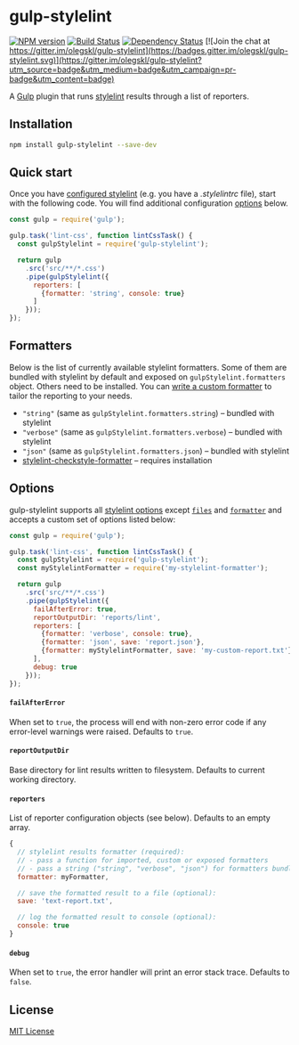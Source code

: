 # gulp-stylelint

[![NPM version](http://img.shields.io/npm/v/gulp-stylelint.svg)](https://www.npmjs.org/package/gulp-stylelint)
[![Build Status](https://travis-ci.org/olegskl/gulp-stylelint.svg?branch=master)](https://travis-ci.org/olegskl/gulp-stylelint)
[![Dependency Status](https://david-dm.org/olegskl/gulp-stylelint.svg)](https://david-dm.org/olegskl/gulp-stylelint)
[![Join the chat at https://gitter.im/olegskl/gulp-stylelint](https://badges.gitter.im/olegskl/gulp-stylelint.svg)](https://gitter.im/olegskl/gulp-stylelint?utm_source=badge&utm_medium=badge&utm_campaign=pr-badge&utm_content=badge)

A [Gulp](http://gulpjs.com/) plugin that runs [stylelint](https://github.com/stylelint/stylelint) results through a list of reporters.

## Installation

```bash
npm install gulp-stylelint --save-dev
```

## Quick start

Once you have [configured stylelint](http://stylelint.io/user-guide/configuration/) (e.g. you have a *.stylelintrc* file), start with the following code. You will find additional configuration [options](#options) below.

```js
const gulp = require('gulp');

gulp.task('lint-css', function lintCssTask() {
  const gulpStylelint = require('gulp-stylelint');

  return gulp
    .src('src/**/*.css')
    .pipe(gulpStylelint({
      reporters: [
        {formatter: 'string', console: true}
      ]
    }));
});
```

## Formatters

Below is the list of currently available stylelint formatters. Some of them are bundled with stylelint by default and exposed on `gulpStylelint.formatters` object. Others need to be installed. You can [write a custom formatter](http://stylelint.io/developer-guide/formatters/) to tailor the reporting to your needs.

 - `"string"` (same as `gulpStylelint.formatters.string`) – bundled with stylelint
 - `"verbose"` (same as `gulpStylelint.formatters.verbose`) – bundled with stylelint
 - `"json"` (same as `gulpStylelint.formatters.json`) – bundled with stylelint
 -  [stylelint-checkstyle-formatter](https://github.com/davidtheclark/stylelint-checkstyle-formatter) – requires installation

## Options

gulp-stylelint supports all [stylelint options](http://stylelint.io/user-guide/node-api/#options) except [`files`](http://stylelint.io/user-guide/node-api/#files) and [`formatter`](http://stylelint.io/user-guide/node-api/#formatter) and accepts a custom set of options listed below:

```js
const gulp = require('gulp');

gulp.task('lint-css', function lintCssTask() {
  const gulpStylelint = require('gulp-stylelint');
  const myStylelintFormatter = require('my-stylelint-formatter');

  return gulp
    .src('src/**/*.css')
    .pipe(gulpStylelint({
      failAfterError: true,
      reportOutputDir: 'reports/lint',
      reporters: [
        {formatter: 'verbose', console: true},
        {formatter: 'json', save: 'report.json'},
        {formatter: myStylelintFormatter, save: 'my-custom-report.txt'}
      ],
      debug: true
    }));
});
```

#### `failAfterError`

When set to `true`, the process will end with non-zero error code if any error-level warnings were raised. Defaults to `true`.

#### `reportOutputDir`

Base directory for lint results written to filesystem. Defaults to current working directory.

#### `reporters`

List of reporter configuration objects (see below). Defaults to an empty array.

```js
{
  // stylelint results formatter (required):
  // - pass a function for imported, custom or exposed formatters
  // - pass a string ("string", "verbose", "json") for formatters bundled with stylelint
  formatter: myFormatter,

  // save the formatted result to a file (optional):
  save: 'text-report.txt',

  // log the formatted result to console (optional):
  console: true
}
```

#### `debug`

When set to `true`, the error handler will print an error stack trace. Defaults to `false`.

## License

[MIT License](http://opensource.org/licenses/MIT)
